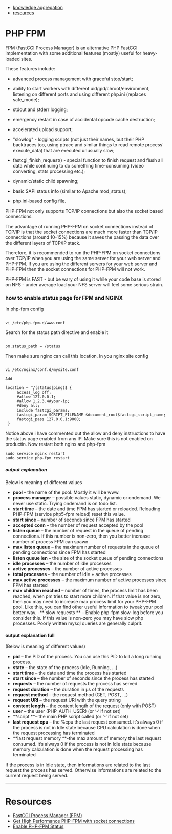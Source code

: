 
* [knowledge aggregation](#php-fpm)
* [resources](#resources)

# PHP FPM

FPM (FastCGI Process Manager) is an alternative PHP FastCGI implementation with some additional features (mostly) useful for heavy-loaded sites.

These features include:

- advanced process management with graceful stop/start;

- ability to start workers with different uid/gid/chroot/environment, listening on different ports and using different php.ini (replaces safe_mode);

- stdout and stderr logging;

- emergency restart in case of accidental opcode cache destruction;

- accelerated upload support;

- "slowlog" - logging scripts (not just their names, but their PHP backtraces too, using ptrace and similar things to read remote process' execute_data) that are executed unusually slow;

- fastcgi_finish_request() - special function to finish request and flush all data while continuing to do something time-consuming (video converting, stats processing etc.);

- dynamic/static child spawning;

- basic SAPI status info (similar to Apache mod_status);

- php.ini-based config file.

PHP-FPM not only supports TCP/IP connections but also the socket based connections.

The advantage of running PHP-FPM on socket connections instead of TCP/IP is that the socket connections are much more faster than TCP/IP connections (around 10-15%) because it saves the passing the data over the different layers of TCP/IP stack.

Therefore, it is recommended to run the PHP-FPM on socket connections over TCP/IP when you are using the same server for your web server and PHP-FPM. If you are using the different servers for your web server and PHP-FPM then the socket connections for PHP-FPM will not work.

PHP-FPM is FAST - but be wary of using it while your code base is stored on NFS - under average load your NFS server will feel some serious strain. 

### how to enable status page for FPM and NGINX

In php-fpm config

```shell

vi /etc/php-fpm.d/www.conf

```
Search for the status path directive and enable it
```shell

pm.status_path = /status

```
Then make sure nginx can call this location. In you nginx site config

```shell

vi /etc/nginx/conf.d/mysite.conf

Add

location ~ ^/(status|ping)$ {
     access_log off;
     #allow 127.0.0.1;
     #allow 1.2.3.4#your-ip;
     #deny all;
     include fastcgi_params;
     fastcgi_param SCRIPT_FILENAME $document_root$fastcgi_script_name;
     fastcgi_pass 127.0.0.1:9000;
 }
 ```
Notice above i have commented out the allow and deny instructions to have the status page enabled from any IP. Make sure this is not enabled on productin. Now restart both nginx and php-fpm

```shell
sudo service nginx restart
sudo service php-fpm restart

```

##### output explanation

Below is meaning of different values

- **pool** – the name of the pool. Mostly it will be www.
- **process manager** – possible values static, dynamic or ondemand. We never use static.  Trying ondemand is on todo list.
- **start time** – the date and time FPM has started or reloaded. Reloading PHP-FPM (service php5-fpm reload) reset this value.
- **start since** – number of seconds since FPM has started
- **accepted conn** – the number of request accepted by the pool
- **listen queue** – the number of request in the queue of pending connections. If this number is non-zero, then you better increase number of process FPM can spawn.
- **max listen queue** – the maximum number of requests in the queue of pending connections since FPM has started
- **listen queue len** – the size of the socket queue of pending connections
- **idle processes** – the number of idle processes
- **active processes** – the number of active processes
- **total processes** – the number of idle + active processes
- **max active processes** – the maximum number of active processes since FPM has started
- **max children reached** – number of times, the process limit has been reached, when pm tries to start more children. If that value is not zero, then you may need to increase max process limit for your PHP-FPM pool. Like this, you can find other useful information to tweak your pool better way.
-** slow requests ** – Enable php-fpm slow-log before you consider this. If this value is non-zero you may have slow php processes. Poorly written mysql queries are generally culprit.

#### output explanation full 
(Below is meaning of different values)

- **pid** – the PID of the process. You can use this PID to kill a long running process.
- **state** – the state of the process (Idle, Running, …)
- **start time** – the date and time the process has started
- **start since** – the number of seconds since the process has started
- **requests** – the number of requests the process has served
- **request duration** – the duration in µs of the requests
- **request method** – the request method (GET, POST, …)
- **request URI** – the request URI with the query string
- **content length** – the content length of the request (only with POST)
- **user** – the user (PHP_AUTH_USER) (or ‘-‘ if not set)
- **script **– the main PHP script called (or ‘-‘ if not set)
- **last request cpu** – the %cpu the last request consumed. it’s always 0 if the process is not in Idle state because CPU calculation is done when the request processing has terminated
- **last request memory **-the max amount of memory the last request consumed. it’s always 0 if the process is not in Idle state because memory calculation is done when the request processing has terminated

If the process is in Idle state, then informations are related to the last request the process has served. Otherwise informations are related to the current request being served.

---

# Resources

- [FastCGI Process Manager (FPM) ](http://php.net/manual/en/install.fpm.php)
- [Get High Performance PHP-FPM with socket connections](http://voidweb.com/2010/10/get-high-performance-php-fpm-socket-connections/)
- [Enable PHP-FPM Status ](https://easyengine.io/tutorials/php/fpm-status-page/)
